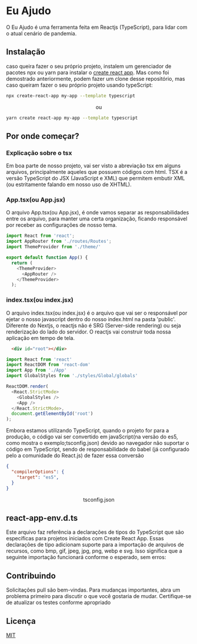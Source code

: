 
# Eu Ajudo

O Eu Ajudo é uma ferramenta feita em Reactjs (TypeScript), para lidar com o atual cenário de pandemia.


## Instalação

caso queira fazer o seu próprio projeto, instalem um gerenciador de pacotes npx ou yarn para instalar o [create react app](https://create-react-app.dev/docs/getting-started/#:~:text=%20Getting%20Started%20%201%20Quick%20Start%0A%202,the%20current%20folder.%20%20...%20%20More%20). 
Mas como foi demostrado anteriormente, podem fazer um clone desse repositório, mas caso queiram fazer o seu próprio projeto usando typeScript:

```bash
npx create-react-app my-app --template typescript
```

<p align="center">ou</p>

```bash
yarn create react-app my-app --template typescript
```

## Por onde começar?

### Explicação sobre o tsx

Em boa parte de nosso projeto, vai ser visto a abreviação tsx em alguns arquivos, principalmente aqueles que possuem códigos com html. TSX é a versão TypeScript do JSX (JavaScript e XML) que permitem embutir XML (ou estritamente falando em nosso uso de XHTML). 

### App.tsx(ou App.jsx)
O arquivo App.tsx(ou App.jsx), é onde vamos separar as responsabilidades entre os arquivo, para manter uma certa organização, ficando responsável por receber as configurações de nosso tema. 
```ts
import React from 'react';
import AppRouter from './routes/Routes';
import ThemeProvider from './theme/'

export default function App() {
  return (
    <ThemeProvider>
      <AppRouter />
    </ThemeProvider>  
  );
```
### index.tsx(ou index.jsx)
O arquivo index.tsx(ou index.jsx) é o arquivo que vai ser o responsável por ejetar o nosso javascript dentro do nosso index.html na pasta 'public'. Diferente do Nextjs, o reactjs não é SRG (Server-side rendering) ou seja renderização do lado do servidor. O reactjs vai construir toda nossa aplicação em tempo de tela.


```html
  <div id="root"></div>
```
```ts
import React from 'react'
import ReactDOM from 'react-dom'
import App from './App'
import GlobalStyles from './styles/Global/globals'

ReactDOM.render(
  <React.StrictMode>
    <GlobalStyles />
    <App />
  </React.StrictMode>,
  document.getElementById('root')
);
```
Embora estamos utilizando TypeScript, quando o projeto for para a produção, o código vai ser convertido em javaScript(na versão do es5, como mostra o exemplo;tsconfig.json)
 devido ao navegador não suportar o código em TypeScript, sendo de responsabilidade do babel (já configurado pelo a comunidade do React.js) de fazer essa conversão 

```json
{
  "compilerOptions": {
    "target": "es5",
  }
}
```
<p align="center">tsconfig.json</p>

## react-app-env.d.ts
Este arquivo faz referência a declarações de tipos do TypeScript que são específicas para projetos iniciados com Create React App. Essas declarações de tipo adicionam suporte para a importação de arquivos de recursos, como bmp, gif, jpeg, jpg, png, webp e svg. Isso significa que a seguinte importação funcionará conforme o esperado, sem erros:

## Contribuindo
Solicitações pull são bem-vindas. Para mudanças importantes, abra um problema primeiro para discutir o que você gostaria de mudar. Certifique-se de atualizar os testes conforme apropriado

## Licença
[MIT](https://choosealicense.com/licenses/mit/)
